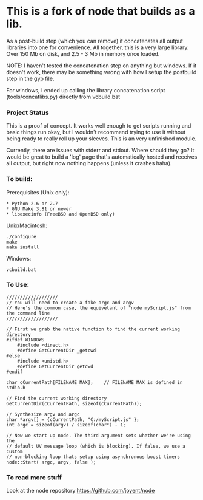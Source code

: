 # This is a fork of node that builds as a lib. 

As a post-build step (which you can remove) it concatenates all output libraries into one for convenience. All together, this is a very large library. Over 150 Mb on disk, and 2.5 - 3 Mb in memory once loaded.

NOTE: I haven't tested the concatenation step on anything but windows. If it doesn't work, there may be something wrong with how I setup the postbuild step in the gyp file.

For windows, I ended up calling the library concatenation script (tools/concatlibs.py) directly from vcbuild.bat

### Project Status

This is a proof of concept. It works well enough to get scripts running and basic things run okay, but I wouldn't recommend trying to use it without being ready to really roll up your sleeves. This is an very unfinished module.

Currently, there are issues with stderr and stdout. Where should they go? It would be great to build a 'log' page that's automatically hosted and receives all output, but right now nothing happens (unless it crashes haha).

### To build:

Prerequisites (Unix only):

    * Python 2.6 or 2.7
    * GNU Make 3.81 or newer
    * libexecinfo (FreeBSD and OpenBSD only)

Unix/Macintosh:

    ./configure
    make
    make install

Windows:

    vcbuild.bat

### To Use:
	///////////////////
    // You will need to create a fake argc and argv
	// Here's the common case, the equivelant of "node myScript.js" from the command line
    ///////////////////

    // First we grab the native function to find the current working directory
	#ifdef WINDOWS
        #include <direct.h>
        #define GetCurrentDir _getcwd
    #else
        #include <unistd.h>
        #define GetCurrentDir getcwd
    #endif

    char cCurrentPath[FILENAME_MAX];    // FILENAME_MAX is defined in stdio.h

    // Find the current working directory
    GetCurrentDir(cCurrentPath, sizeof(cCurrentPath));

    // Synthesize argv and argc
    char *argv[] = {cCurrentPath, "C:/myScript.js" };
    int argc = sizeof(argv) / sizeof(char*) - 1;

    // Now we start up node. The third argument sets whether we're using the
    // default UV message loop (which is blocking). If false, we use a custom
    // non-blocking loop thats setup using asynchronous boost timers
    node::Start( argc, argv, false );

### To read more stuff
Look at the node repository
https://github.com/joyent/node
